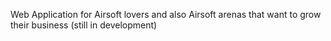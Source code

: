 Web Application for Airsoft lovers and also Airsoft arenas that want to grow their business (still in development)